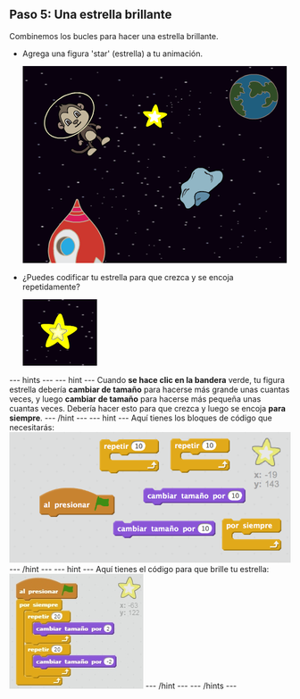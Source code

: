 ## Paso 5: Una estrella brillante

Combinemos los bucles para hacer una estrella brillante.

+ Agrega una figura 'star' (estrella) a tu animación.
    
    ![Agregar la figura de una estrella](images/space-star-sprite.png)

+ ¿Puedes codificar tu estrella para que crezca y se encoja repetidamente?
    
    ![Probando una estrella brillante](images/space-star-test.png)

--- hints --- --- hint --- Cuando **se hace clic en la bandera** verde, tu figura estrella debería **cambiar de tamaño** para hacerse más grande unas cuantas veces, y luego **cambiar de tamaño** para hacerse más pequeña unas cuantas veces. Debería hacer esto para que crezca y luego se encoja **para siempre**. --- /hint --- --- hint --- Aquí tienes los bloques de código que necesitarás: ![Blocks for a shining star](images/space-star-blocks.png) --- /hint --- --- hint --- Aquí tienes el código para que brille tu estrella: ![Code for a shining star](images/space-star-code.png) --- /hint --- --- /hints ---
